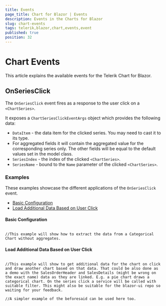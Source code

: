 ```yaml
---
title: Events
page_title: Chart for Blazor | Events
description: Events in the Charts for Blazor
slug: chart-events
tags: telerik,blazor,chart,events,event
published: true
position: 32
---
```


# Chart Events

This article explains the available events for the Telerik Chart for Blazor.


## OnSeriesClick

The `OnSeriesClick` event fires as a response to the user click on a `<ChartSeries>`.

It exposes a `ChartSeriesClickEventArgs` object which provides the following data:

* `DataItem` - the data item for the clicked series. You may need to cast it to its type.
 * For aggregated fields it will contain the aggregated value for the corresponding series only. The other fields will be equal to the default values set in the model class.
* `SeriesIndex` - the index of the clicked `<ChartSeries>`.
* `SeriesName` - bound to the `Name` parameter of the clicked `<ChartSeries>`.

### Examples

These examples showcase the different applications of the `OnSeriesClick` event.

* [Basic Configuration](#basic-configuration)
* [Load Additional Data Based on User Click](#load-additional-data-based-on-user-click)

#### Basic Configuration

````CSHTML

//This example will show how to extract the data from a Categorical Chart without aggregates.

````

#### Load Additional Data Based on User Click

````CSHTML

//This example will show to get additional data for the chart on click and draw another chart based on that data. That could be also done as a demo with the SalesOrderHeader and SalesDetails (might be wrong on the exact name) data as they are linked. E.g. a pie chart draws a categorical chart. On the series click a service will be called with suitable filter. This might also be suitable for the blazor-ui repo so waiting for your feedback.

//A simpler example of the beforesaid can be used here too.

````
